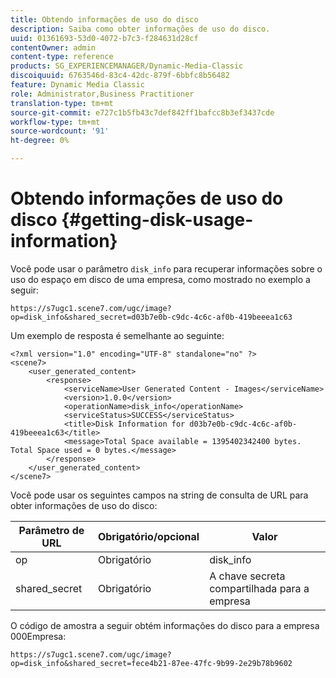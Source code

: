 ```yaml
---
title: Obtendo informações de uso do disco
description: Saiba como obter informações de uso do disco.
uuid: 01361693-53d0-4072-b7c3-f284631d28cf
contentOwner: admin
content-type: reference
products: SG_EXPERIENCEMANAGER/Dynamic-Media-Classic
discoiquuid: 6763546d-83c4-42dc-879f-6bbfc8b56482
feature: Dynamic Media Classic
role: Administrator,Business Practitioner
translation-type: tm+mt
source-git-commit: e727c1b5fb43c7def842ff1bafcc8b3ef3437cde
workflow-type: tm+mt
source-wordcount: '91'
ht-degree: 0%

---
```



# Obtendo informações de uso do disco {#getting-disk-usage-information}

Você pode usar o parâmetro `disk_info` para recuperar informações sobre o uso do espaço em disco de uma empresa, como mostrado no exemplo a seguir:

```as3
https://s7ugc1.scene7.com/ugc/image?op=disk_info&shared_secret=d03b7e0b-c9dc-4c6c-af0b-419beeea1c63
```

Um exemplo de resposta é semelhante ao seguinte:

```as3
<?xml version="1.0" encoding="UTF-8" standalone="no" ?> 
<scene7> 
    <user_generated_content> 
        <response> 
            <serviceName>User Generated Content - Images</serviceName> 
            <version>1.0.0</version> 
            <operationName>disk_info</operationName> 
            <serviceStatus>SUCCESS</serviceStatus> 
            <title>Disk Information for d03b7e0b-c9dc-4c6c-af0b-419beeea1c63</title> 
            <message>Total Space available = 1395402342400 bytes. Total Space used = 0 bytes.</message> 
        </response> 
    </user_generated_content> 
</scene7>
```

Você pode usar os seguintes campos na string de consulta de URL para obter informações de uso do disco:

| Parâmetro de URL | Obrigatório/opcional | Valor |
|--- |--- |--- |
| op | Obrigatório | disk_info |
| shared_secret | Obrigatório | A chave secreta compartilhada para a empresa |

O código de amostra a seguir obtém informações do disco para a empresa 000Empresa:

```as3
https://s7ugc1.scene7.com/ugc/image?op=disk_info&shared_secret=fece4b21-87ee-47fc-9b99-2e29b78b9602
```

